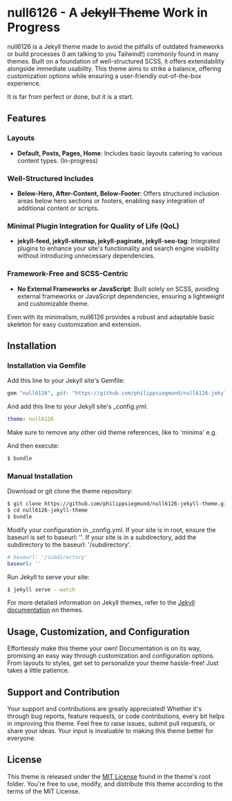 # null6126 - A ~~Jekyll Theme~~ Work in Progress

null6126 is a Jekyll theme made to avoid the pitfalls of outdated frameworks or build processes (I am talking to you Tailwind!) commonly found in many themes. Built on a foundation of well-structured SCSS, it offers extendability alongside immediate usability. This theme aims to strike a balance, offering customization options while ensuring a user-friendly out-of-the-box experience.

It is far from perfect or done, but it is a start.

## Features

### Layouts
- **Default, Posts, Pages, Home**: Includes basic layouts catering to various content types. (In-progress)

### Well-Structured Includes
- **Below-Hero, After-Content, Below-Footer**: Offers structured inclusion areas below hero sections or footers, enabling easy integration of additional content or scripts.

### Minimal Plugin Integration for Quality of Life (QoL)
- **jekyll-feed, jekyll-sitemap, jekyll-paginate, jekyll-seo-tag**: Integrated plugins to enhance your site's functionality and search engine visibility without introducing unnecessary dependencies.

### Framework-Free and SCSS-Centric
- **No External Frameworks or JavaScript**: Built solely on SCSS, avoiding external frameworks or JavaScript dependencies, ensuring a lightweight and customizable theme.


Even with its minimalism, null6126 provides a robust and adaptable basic skeleton for easy customization and extension.

## Installation

### Installation via Gemfile

Add this line to your Jekyll site's Gemfile:

```ruby
gem "null6126", git: "https://github.com/philippsiegmund/null6126-jekyll-theme"
```

And add this line to your Jekyll site's _config.yml:
```yaml
theme: null6126
```

Make sure to remove any other old theme references, like to 'minima' e.g.


And then execute:

```bash
$ bundle
```

### Manual Installation

Download or git clone the theme repository:

```bash
$ git clone https://github.com/philippsiegmund/null6126-jekyll-theme.git
$ cd null6126-jekyll-theme
$ bundle
```

Modify your configuration in _config.yml. If your site is in root, ensure the baseurl is set to baseurl: ''. If your site is in a subdirectory, add the subdirectory to the baseurl: '/subdirectory'.

```yaml
# baseurl: '/subdirectory'
baseurl: ''
```

Run Jekyll to serve your site:

```bash
$ jekyll serve --watch
```

For more detailed information on Jekyll themes, refer to the [Jekyll documentation](https://jekyllrb.com/docs/themes/) on themes.

## Usage, Customization, and Configuration

Effortlessly make this theme your own! Documentation is on its way, promising an easy way through customization and configuration options. From layouts to styles, get set to personalize your theme hassle-free! Just takes a little patience.


## Support and Contribution

Your support and contributions are greatly appreciated! Whether it's through bug reports, feature requests, or code contributions, every bit helps in improving this theme. Feel free to raise issues, submit pull requests, or share your ideas. Your input is invaluable to making this theme better for everyone.


## License

This theme is released under the [MIT License](LICENSE) found in the theme's root folder. You're free to use, modify, and distribute this theme according to the terms of the MIT License.
